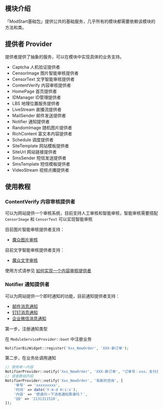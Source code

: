 ## 模块介绍

「ModStart基础包」提供公共的基础服务，几乎所有的模块都需要依赖该模块的方法和类。

## 提供者 Provider

提供者提供了抽象的服务，可以在模块中实现具体的业务支持。

- Captcha 人机验证提供者
- CensorImage 图片智能审核提供者
- CensorText 文字智能审核提供者
- ContentVerify 内容审核提供者
- HomePage 首页提供者
- IDManager ID管理提供者
- LBS 地理位置服务提供者
- LiveStream 直播流提供者
- MailSender 邮件发送提供者
- Notifier 通知提供者
- RandomImage 随机图片提供者
- RichContent 富文本内容提供者
- Schedule 调度提供者
- SiteTemplate 网站模板提供者
- SiteUrl 网站链接提供者
- SmsSender 短信发送提供者
- SmsTemplate 短信模板提供者
- VideoStream 视频点播提供者

## 使用教程

### ContentVerify 内容审核提供者

可以为网站提供一个审核系统，目前支持人工审核和智能审核，智能审核需要搭配 `CensorImage` 和 `CensorText` 可以实现智能审核

目前图片智能审核提供者支持：

- [魔众图片审核](/m/CensorImageTecmz)

目前文字智能审核提供者支持：

- [魔众文字审核](/m/CensorTextTecmz)

使用方式请参见 [如何实现一个内容审核提供者](/m/Vendor/doc/ContentVerifyManual)

### Notifier 通知提供者

可以为网站提供一个即时通知的功能，目前通知提供者支持：

- [邮件消息通知](/m/NotifierEmail)
- [钉钉消息通知](/m/NotifierDingTalk)
- [企业微信消息通知](/m/NotifierWorkWeixin)

第一步，注册通知类型

在 `ModuleServiceProvider::boot` 中注册业务

```php
NotifierBizWidget::register('Xxx_NewOrder', 'XXX-新订单');
```

第二步，在业务处调用通知

```php
// 使用单一内容
NotifierProvider::notify('Xxx_NewOrder', 'XXX-新订单', "订单号：xxx，支付金额：xxx");
// 或者数组内容
NotifierProvider::notify('Xxx_NewOrder', '有新的咨询', [
    '单号' => 'xxxxxxxxx',
    '时间' => date('Y-m-d H:i:s'),
    '内容' => '想请问一下消息通知靠谱吗？',
    'QQ' => '2131311518',
]);
```
